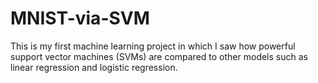# MNIST-via-SVM
This is my first machine learning project in which I saw how powerful support vector machines (SVMs) are compared to other models such as linear regression and logistic regression.
